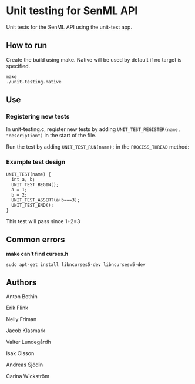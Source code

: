 # Unit testing for SenML API
Unit tests for the SenML API using the unit-test app.

## How to run
Create the build using make. Native will be used by default if no target is specified.
```
make
./unit-testing.native
```

## Use
### Registering new tests
In unit-testing.c, register new tests by adding
```UNIT_TEST_REGISTER(name, "description")```
in the start of the file.

Run the test by adding ```UNIT_TEST_RUN(name);``` in the ```PROCESS_THREAD``` method:

### Example test design

```
UNIT_TEST(name) {
  int a, b;
  UNIT_TEST_BEGIN();
  a = 1;
  b = 2;
  UNIT_TEST_ASSERT(a+b===3);
  UNIT_TEST_END();
}
```
This test will pass since 1+2=3

## Common errors

**make can't find curses.h**

`sudo apt-get install libncurses5-dev libncursesw5-dev`

## Authors
Anton Bothin

Erik Flink

Nelly Friman

Jacob Klasmark

Valter Lundegårdh

Isak Olsson

Andreas Sjödin

Carina Wickström
